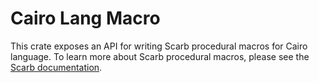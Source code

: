 # Cairo Lang Macro

This crate exposes an API for writing Scarb procedural macros for Cairo language.
To learn more about Scarb procedural macros, please see the [Scarb documentation].

[Scarb documentation]: https://docs.swmansion.com/scarb/
